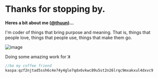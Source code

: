 # Thanks for stopping by.

**Heres a bit about me ([@thuun](https://github.com/thuun))...**

I'm coder of things that bring purpose and meaning.
That is, things that people love, things that people use, things that make them go.

![image](https://github.com/thuun/thuun/assets/146863849/db6ad401-6e77-47c7-9330-604d15b109d9)

Doing some amazing work for ꓘ

```c
//be my coffee friend
kaspa:qzf2njtad5ssh6c4e74y4gle7qdx6vkwc89u5st2n26lrqc9mxakxul4dxvc9
```
